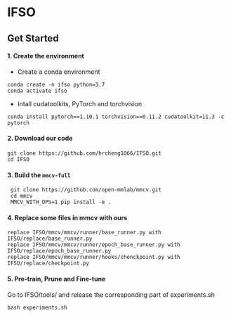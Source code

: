 # IFSO

## Get Started
#### 1. Create the environment
* Create a conda environment
```shell
conda create -n ifso python=3.7
conda activate ifso
```

* Intall cudatoolkits, PyTorch and torchvision
```shell
conda install pytorch==1.10.1 torchvision==0.11.2 cudatoolkit=11.3 -c pytorch
```
#### 2. Download our code
```shell
git clone https://github.com/hrcheng1066/IFSO.git
cd IFSO
```
#### 3. Build the ``mmcv-full``
```shell
 git clone https://github.com/open-mmlab/mmcv.git
 cd mmcv
 MMCV_WITH_OPS=1 pip install -e .
```
#### 4. Replace some files in mmcv with ours
```shell
replace IFSO/mmcv/mmcv/runner/base_runner.py with IFSO/replace/base_runner.py
replace IFSO/mmcv/mmcv/runner/epoch_base_runner.py with IFSO/replace/epoch_base_runner.py
replace IFSO/mmcv/mmcv/runner/hooks/chenckpoint.py with IFSO/replace/checkpoint.py
```

#### 5. Pre-train, Prune and Fine-tune
Go to IFSO/tools/ and release the corresponding part of experiments.sh
```shell
bash experiments.sh
```


